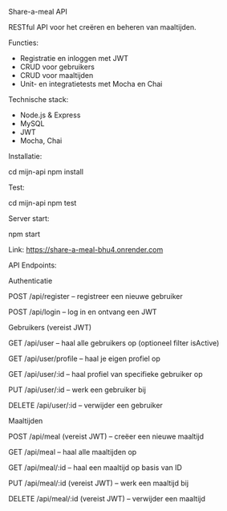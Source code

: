 Share-a-meal API

RESTful API voor het creëren en beheren van maaltijden.

Functies:
- Registratie en inloggen met JWT
- CRUD voor gebruikers
- CRUD voor maaltijden
- Unit- en integratietests met Mocha en Chai

Technische stack:
- Node.js & Express
- MySQL
- JWT
- Mocha, Chai

Installatie:

cd mijn-api
npm install

Test:

cd mijn-api
npm test

Server start:

npm start

Link: https://share-a-meal-bhu4.onrender.com

API Endpoints:

Authenticatie

POST /api/register – registreer een nieuwe gebruiker

POST /api/login – log in en ontvang een JWT

Gebruikers (vereist JWT)

GET /api/user – haal alle gebruikers op (optioneel filter isActive)

GET /api/user/profile – haal je eigen profiel op

GET /api/user/:id – haal profiel van specifieke gebruiker op

PUT /api/user/:id – werk een gebruiker bij

DELETE /api/user/:id – verwijder een gebruiker

Maaltijden

POST /api/meal (vereist JWT) – creëer een nieuwe maaltijd

GET /api/meal – haal alle maaltijden op

GET /api/meal/:id – haal een maaltijd op basis van ID

PUT /api/meal/:id (vereist JWT) – werk een maaltijd bij

DELETE /api/meal/:id (vereist JWT) – verwijder een maaltijd